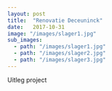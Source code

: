 ```yaml
---
layout: post
title:  "Renovatie Deceuninck"
date:   2017-10-31
image: "/images/slager1.jpg"
sub_images:
  - path: "/images/slager1.jpg"
  - path: "/images/slager2.jpg"
  - path: "/images/slager3.jpg"
---
```


Uitleg project
